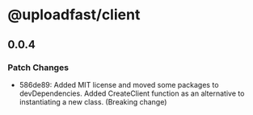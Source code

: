 # @uploadfast/client

## 0.0.4

### Patch Changes

- 586de89: Added MIT license and moved some packages to devDependencies. Added CreateClient function
  as an alternative to instantiating a new class. (Breaking change)
